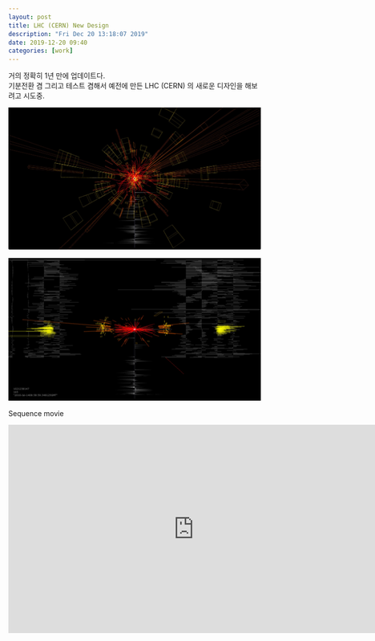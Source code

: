 ```yaml
---
layout: post
title: LHC (CERN) New Design
description: "Fri Dec 20 13:18:07 2019"
date: 2019-12-20 09:40
categories: [work]
---
```

거의 정확히 1년 만에 업데이트다.         
기분전환 겸 그리고 테스트 겸해서 예전에 만든 LHC (CERN) 의 새로운 디자인을 해보려고 시도중.           

![/assets/images/2019/lhc_new_design_01.jpg](/assets/images/2019/lhc_new_design_01.jpg)       

![/assets/images/2019/lhc_new_design_02.jpg](/assets/images/2019/lhc_new_design_02.jpg)         

Sequence movie
<iframe src="https://player.vimeo.com/video/380835335" width="740" height="415" frameborder="0" allow="autoplay; fullscreen" allowfullscreen></iframe>